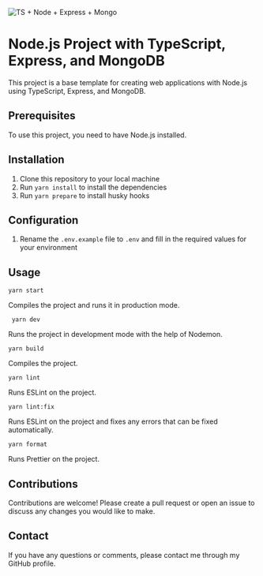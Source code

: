 ![TS + Node + Express + Mongo](https://user-images.githubusercontent.com/10678997/57565876-01281b00-73f8-11e9-8d86-911faa4a6c0f.png)

# Node.js Project with TypeScript, Express, and MongoDB

This project is a base template for creating web applications with Node.js using TypeScript, Express, and MongoDB.

## Prerequisites

To use this project, you need to have Node.js installed.

## Installation

1. Clone this repository to your local machine
2. Run `yarn install` to install the dependencies
3. Run `yarn prepare` to install husky hooks

## Configuration

1. Rename the `.env.example` file to `.env` and fill in the required values for your environment

## Usage

`yarn start`

Compiles the project and runs it in production mode.

` yarn dev`

Runs the project in development mode with the help of Nodemon.

`yarn build`

Compiles the project.

`yarn lint`

Runs ESLint on the project.

`yarn lint:fix`

Runs ESLint on the project and fixes any errors that can be fixed automatically.

`yarn format`

Runs Prettier on the project.

## Contributions

Contributions are welcome! Please create a pull request or open an issue to discuss any changes you would like to make.

## Contact

If you have any questions or comments, please contact me through my GitHub profile.

